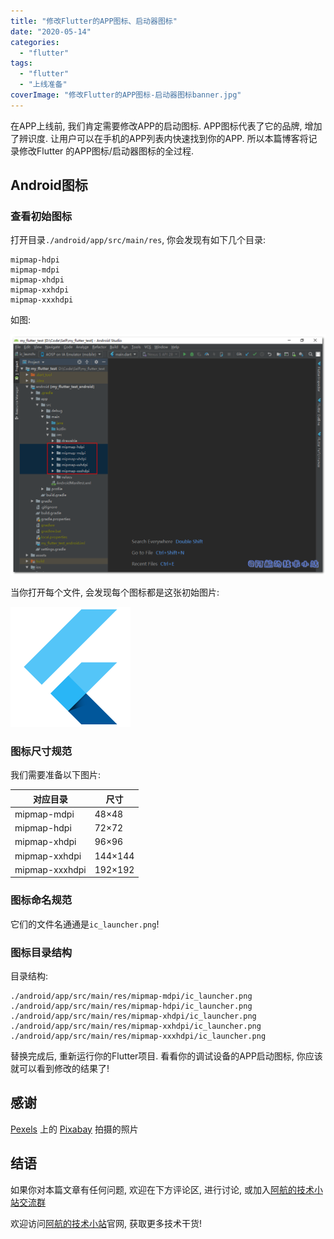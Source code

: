 ```yaml
---
title: "修改Flutter的APP图标、启动器图标"
date: "2020-05-14"
categories: 
  - "flutter"
tags: 
  - "flutter"
  - "上线准备"
coverImage: "修改Flutter的APP图标-启动器图标banner.jpg"
---
```


在APP上线前, 我们肯定需要修改APP的启动图标. APP图标代表了它的品牌, 增加了辨识度. 让用户可以在手机的APP列表内快速找到你的APP. 所以本篇博客将记录修改Flutter 的APP图标/启动器图标的全过程.

## Android图标

### 查看初始图标

打开目录`./android/app/src/main/res`, 你会发现有如下几个目录:

```
mipmap-hdpi
mipmap-mdpi
mipmap-xhdpi
mipmap-xxhdpi
mipmap-xxxhdpi
```

如图:

![修改Flutter的APP图标 启动器图标](images/01-4.png)

当你打开每个文件, 会发现每个图标都是这张初始图片:

![修改Flutter的APP图标 启动器图标](images/02-5.png)

### 图标尺寸规范

我们需要准备以下图片:

| 对应目录 | 尺寸 |
| --- | --- |
| mipmap-mdpi | 48×48 |
| mipmap-hdpi | 72×72 |
| mipmap-xhdpi | 96×96 |
| mipmap-xxhdpi | 144×144 |
| mipmap-xxxhdpi | 192×192 |

### 图标命名规范

它们的文件名通通是`ic_launcher.png`!

### 图标目录结构

目录结构:

```
./android/app/src/main/res/mipmap-mdpi/ic_launcher.png
./android/app/src/main/res/mipmap-hdpi/ic_launcher.png
./android/app/src/main/res/mipmap-xhdpi/ic_launcher.png
./android/app/src/main/res/mipmap-xxhdpi/ic_launcher.png
./android/app/src/main/res/mipmap-xxxhdpi/ic_launcher.png
```

替换完成后, 重新运行你的Flutter项目. 看看你的调试设备的APP启动图标, 你应该就可以看到修改的结果了!

## 感谢

[Pexels](https://www.pexels.com/zh-cn/photo/267389/?utm_content=attributionCopyText&utm_medium=referral&utm_source=pexels) 上的 [Pixabay](https://www.pexels.com/zh-cn/@pixabay?utm_content=attributionCopyText&utm_medium=referral&utm_source=pexels) 拍摄的照片

## 结语

如果你对本篇文章有任何问题, 欢迎在下方评论区, 进行讨论, 或加入[阿航的技术小站交流群](https://jq.qq.com/?_wv=1027&k=egT9rjgu)

欢迎访问[阿航的技术小站](https://www.bugcatt.com)官网, 获取更多技术干货!
